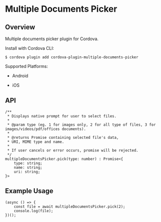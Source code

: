 # Multiple Documents Picker

## Overview

Multiple documents picker plugin for Cordova.

Install with Cordova CLI:

	$ cordova plugin add cordova-plugin-multiple-documents-picker

Supported Platforms:

* Android

* iOS

## API

	/**
	 * Displays native prompt for user to select files.
	 *
	 * @param type (eg. 1 for images only, 2 for all type of files, 3 for images/videos/pdf/offices documents).
	 *
	 * @returns Promise containing selected file's data,
	 * URI, MIME type and name.
	 *
	 * If user cancels or error occurs, promise will be rejected.
	 */
	multipleDocumentsPicker.pick(type: number) : Promise<{
		type: string;
		name: string;
		uri: string;
	}>

## Example Usage

	(async () => {
		const file = await multipleDocumentsPicker.pick(2);
		console.log(file);
	})();
